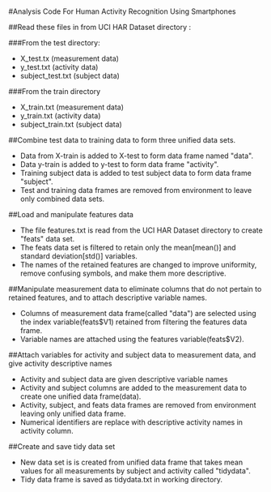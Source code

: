 # 

#Analysis Code For Human Activity Recognition Using Smartphones

##Read these files in from UCI HAR Dataset directory : 

###From the test directory: 

* X_test.tx              (measurement data)
* y_test.txt             (activity data)
* subject_test.txt       (subject data)

###From the train directory

* X_train.txt            (measurement data)
* y_train.txt            (activity data)
* subject_train.txt            (subject data)

##Combine test data to training data to form three unified data sets.
* Data from X-train is added to X-test to form data frame named "data".
* Data y-train is added to y-test to form data frame "activity".
* Training subject data is added to test subject data to form data frame "subject".
* Test and training data frames are removed from environment to leave only combined data sets.

##Load and manipulate features data
* The file features.txt is read from the UCI HAR Dataset directory to create "feats" data set.
* The feats data set is filtered to retain only the mean[mean()] and standard deviation[std()] variables.
* The names of the retained features are changed to improve uniformity, remove confusing symbols, and make them more descriptive.

##Manipulate measurement data to eliminate columns that do not pertain to retained features, and to attach descriptive variable names. 
* Columns of measurement data frame(called "data") are selected using the index variable(feats$V1) retained from filtering the features data frame.
* Variable names are attached using the features variable(feats$V2).

##Attach variables for activity and subject data to measurement data, and give activity descriptive names
* Activity and subject data are given descriptive variable names
* Activity and subject columns are added to the measurement data to create one unified data frame(data). 
* Activity, subject, and feats data frames are removed from environment leaving only unified data frame.
* Numerical identifiers are replace with descriptive activity names in activity column. 

##Create and save tidy data set
* New data set is is created from unified data frame that takes mean values for all measurements by subject and activity called "tidydata".
* Tidy data frame is saved as tidydata.txt in working directory.


